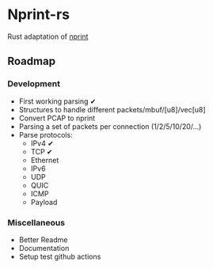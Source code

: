 # Nprint-rs
Rust adaptation of [nprint](https://nprint.github.io/)

## Roadmap
### Development
- First working parsing ✔ 
- Structures to handle different packets/mbuf/\[u8\]/vec\[u8\]
- Convert PCAP to nprint
- Parsing a set of packets per connection (1/2/5/10/20/...)
- Parse protocols:
  - IPv4 ✔ 
  - TCP ✔ 
  - Ethernet
  - IPv6
  - UDP
  - QUIC
  - ICMP
  - Payload
### Miscellaneous
- Better Readme
- Documentation
- Setup test github actions
